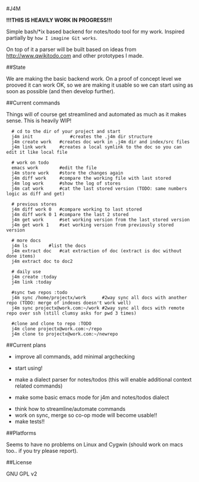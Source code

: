#J4M

**!!!THIS IS HEAVILY WORK IN PROGRESS!!!**

Simple bash/*ix based backend for notes/todo tool for my work. Inspired partially by `how I imagine Git works`. 

On top of it a parser will be built based on ideas from http://www.qwikitodo.com and other prototypes I made.


##State

We are making the basic backend work. On a proof of concept level we prooved it can work OK, so we are making it 
usable so we can start using as soon as possible (and then develop further). 


##Current commands

Things will of course get streamlined and automated as much as it makes sense. This is heavily WIP!

	  # cd to the dir of your project and start
	  j4m init   	    	#creates the .j4m dir structure
	  j4m create work	#creates doc work in .j4m dir and index/src files
	  j4m link work 	#creates a local symlink to the doc so you can edit it like local file

	  # work on todo
	  emacs work		#edit the file
	  j4m store work	#store the changes again
	  j4m diff work		#compare the working file with last stored
	  j4m log work		#show the log of stores
	  j4m cat work		#cat the last stored version (TODO: same numbers logic as diff and get)

	  # previous stores
	  j4m diff work 0	#compare working to last stored
	  j4m diff work 0 1	#compare the last 2 stored
	  j4m get work	  	#set working version from the last stored version
	  j4m get work 1	#set working version from previously stored version

	  # more docs
	  j4m ls		#list the docs
	  j4m extract doc	#cat extraction of doc (extract is doc without done items)
	  j4m extract doc to doc2 	  

	  # daily use
	  j4m create :today
	  j4m link :today

	  #sync two repos :todo
	  j4m sync /home/projectx/work	  	#2way sync all docs with another repo (TODO: merge of indexes doesn't work well)
	  j4m sync projectx@work.com:~/work	#2way sync all docs with remote repo over ssh (still clumsy asks for pwd 3 times)

	  #clone and clone to repo :TODO
	  j4m clone projectx@work.com:~/repo
	  j4m clone to projectx@work.com:~/newrepo

##Current plans

- improve all commands, add minimal argchecking
+ start using!
- make a dialect parser for notes/todos (this will enable additional context related commands)
+ make some basic emacs mode for j4m and notes/todos dialect
- think how to streamline/automate commands
- work on sync, merge so co-op mode will become usable!!
- make tests!!

##Platforms

Seems to have no problems on Linux and Cygwin (should work on macs too.. if you try please report).

##License

GNU GPL v2